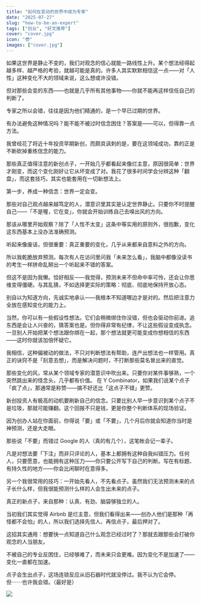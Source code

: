 ```yaml
---
title: "如何在变动的世界中成为专家"
date: "2025-07-27"
slug: "how-to-be-an-expert"
tags: ["创业", "好文推荐"]
cover: "cover.jpg"
icon: "😎"
images: ["cover.jpg"]
---
```

如果这世界是静止不变的，我们对观念的信心就能一路线性上升。某个想法经得起越多样、越严格的考验，就越可能是真的。许多人其实默默相信这一点——对「人性」这种变化不大的领域来说，这么想或许没错。



但对那些会变的东西——也就是几乎所有其他事物——你就不能再这样信任自己的判断了。



专家之所以会错，往往是因为他们精通的，是一个早已过期的世界。



有办法避免这种情况吗？能不能不被过时信念困住？答案是——可以，但得靠一点方法。



我曾经花了将近十年投资早期新创，而颇具讽刺的是，要在这领域成功，靠的正是不断砍掉重练信念的能力。



那些真正值得注意的新创点子，一开始几乎都看起来像烂主意，原因很简单：世界才刚变，而这个变化刚好让它从坏变成了对。我花了很多时间学会分辨这种「翻盘」，而这套技巧，其实也能套用在一切新想法上。



第一步，养成一种信念：世界一定会变。



那些对自己观点越来越笃定的人，潜意识里其实是认定世界静止。只要你不时提醒自己——「不是喔，它在变」，你就会开始训练自己去嗅出风的方向。



那该从哪里开始观察？除了「人性不太变」这条中等实用的原则外，很抱歉，变化这东西基本上没办法准确预测。



听起来像废话，但很重要：真正重要的变化，几乎从来都来自意料之外的方向。



所以我乾脆放弃预测。每次有人在访问里问我「未来怎么看」，我脑中都像没读书的考生一样拼命乱掰出一个听起来不错的答案。



但这不是因为我懒。恰好相反——我觉得，预测未来不但命中率可怜，还会让你思维变得僵硬。与其乱猜，不如选择更实际的策略：彻底、彻底地保持开放心态。



别自以为知道方向，先诚实地承认——我根本不知道哪边才是对的。然后把注意力全放在感知变化的能力上。



当然，你可以有一些假设性想法。它们会稍微绑住你没错，但也会驱动你前进。追东西是会让人兴奋的，猜答案也是。但你得非常有纪律，不让这些假设变成执念。
一旦别人开始把某个想法跟你绑在一起，那个想法就更可能变成你想相信的东西——这时你就该加倍怀疑它。



我相信，这种偏被动的做法，不只对判断想法有帮助，连产出想法也一样管用。真正的诀窍不是「刻意去想」，而是解决问题时，不打断那些莫名冒出来的直觉。



那些变化的风，常从某个领域专家的潜意识中吹出来。只要你对某件事够熟，一个突然跳出来的怪念头，几乎都有价值。
在 Y Combinator，如果我们说某个点子「疯了点」，那通常是称赞——搞不好还比「这点子不错」更赞。



新创投资人有极高的动机要刷新自己的信念。只要比别人早一步意识到某个点子不是垃圾，那就可能赚翻。这个回报不只是钱，更是你整个判断体系的现场验证。



因为创办人站在你面前，你得说「要」或「不要」，几个月后你就会知道你当时是神预测，还是大走眼。



那些说「不要」而错过 Google 的人（真的有几个），这笔帐会记一辈子。



凡是对想法要「下注」而非只评论的人，基本上都拥有这种自我纠错压力。任何人，只要愿意，也能拥有这种压力——你只要公开写下自己的判断。写在有标题、有持久性的地方——你会比闲聊时在意得多。



另一个我很常用的技巧：一开始先看人，不先看点子。虽然我们无法预测未来的点子长什么样，但我很能预测什么样的人会生出未来的点子。



真正的新点子，来自那种：认真、有劲、脑袋够独立的人。



当初我们其实觉得 Airbnb 是烂主意，但我们看得出来——创办人他们是那种「再怪都不会怕」的人，所以我们选择先信人、再信点子，最后押对了。



这招其实通用：想要快一点知道自己什么观念已经过时了？那就去跟那些会打破你观念的人当朋友。



不被自己的专业反困住，已经够难了，而未来只会更难。因为变化不是加速了——变化一直都在加速。



点子会生出点子，这场连锁反应从旧石器时代就没停过。我不认为它会停。
但⋯⋯也许我会错。（最好是）




![](https://prod-files-secure.s3.us-west-2.amazonaws.com/112d0858-5090-4d34-a606-b75eb8d65fd2/46476355-9cf3-4e99-9b7a-3531bc426380/1000202064.png?X-Amz-Algorithm=AWS4-HMAC-SHA256&X-Amz-Content-Sha256=UNSIGNED-PAYLOAD&X-Amz-Credential=ASIAZI2LB466X3HBQAXK%2F20251025%2Fus-west-2%2Fs3%2Faws4_request&X-Amz-Date=20251025T224321Z&X-Amz-Expires=3600&X-Amz-Security-Token=IQoJb3JpZ2luX2VjEMf%2F%2F%2F%2F%2F%2F%2F%2F%2F%2FwEaCXVzLXdlc3QtMiJHMEUCIQCfz4xzQPDYP5fCiAOk7%2B4qJigOlNVWYrzweGwC9YfoYQIgEi%2FkwYVYwm5Xe9CJE66UNVY3oEb52B2uKkWrrU7jf%2FMqiAQIgP%2F%2F%2F%2F%2F%2F%2F%2F%2F%2FARAAGgw2Mzc0MjMxODM4MDUiDPoIVF0GKQ%2FViPVspircA4ND%2B9TjcUNv7EHQtDevCC8xLUbsR061tfvTDeeSQLkJNQboNQA1LkKyv%2BCRrpi1Klqyz8sWeYusUHFGOkBQyICy%2FlaCWOSKq9tWM60Cx5ulkjnJaq7mMx2QVTdD9bn477nFiaowjT96q79qmdlO25ZfHjnaE7UXQxJhIVS2aLZwW0iAnbkk9pl0RucTtSG0KZ7WtKnrQ%2F5g4nBXmSETXXe4EdelD0sPgZHfkXMHSsary6ZHRD1EKkibIQsGOsEK%2FTHLzDJCGkMS4woKq09tl3bd2X8FhTs3IUkZikkUYwCnN2InXM5VkOFEkOVI9thiai8L4FycEckhyGx3FhrcGEYMK%2B8V9M73R%2BDaO0kkYqHoCvL7p%2Fy6o3MwOp%2BAv4A8ql8d167f0HTbK%2B0n5%2BtfUTv3mE7NItHJ3AGNjobkcBfxF83ULekADMLukxr%2FFMcNCupGYSidGPj%2FMpdVRef3HP97fav63Ww4WAQUVSCgVZsHJwXmC2KQ9b0q%2Ftt6bFnosQbXc%2FhaQVI1y%2B6HdmeeGGm9m1Dah%2BEJ4GEL1QDpAruP4oDjPFMlOg8NqsMvaAgszwZzchoodj%2BJ4mVbG9NV1KKYzsKSgAp4W8X8ccqHZZQPvMvMwK9kj9XjoSKtMNae9ccGOqUBjKFOQyW%2FMv48rtUIR3jlTD1qzWK8rwB6ZHv3JVBJWll4rwHAWGETGvTpPeH7n%2Fr8%2BSJFM04LD2oL37v2rLaTcyZxn6rTV%2F%2F4p79PMPXEHYliTBCPVeSC21fDC8VbVmYt7EArVhW3PbQ6VMgy2emoTTzjiXtfNeqwGFQq7rxTvc%2B8OfXwOFu3O6LFZpqaeQlmaa5BVW%2Fjd%2FdCxi0sfbZ3KJhwSNKB&X-Amz-Signature=ab1bbcbcbcd39f2d308d296ea623e9c27fb6ad72e3cbacc569587f4b40131116&X-Amz-SignedHeaders=host&x-amz-checksum-mode=ENABLED&x-id=GetObject)

